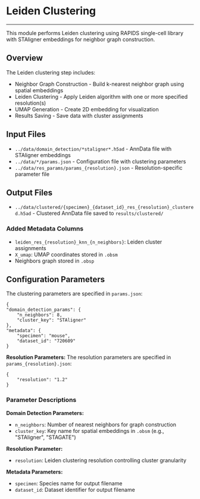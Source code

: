 # Leiden Clustering
---
This module performs Leiden clustering using RAPIDS single-cell library with STAligner embeddings for neighbor graph construction.

## Overview

The Leiden clustering step includes:

- Neighbor Graph Construction - Build k-nearest neighbor graph using spatial embeddings
- Leiden Clustering - Apply Leiden algorithm with one or more specified resolution(s)
- UMAP Generation - Create 2D embedding for visualization
- Results Saving - Save data with cluster assignments

## Input Files

- `../data/domain_detection/*staligner*.h5ad` - AnnData file with STAligner embeddings 
- `../data/*/params.json` - Configuration file with clustering parameters
- `../data/res_params/params_{resolution}.json` - Resolution-specific parameter file

## Output Files

- `../data/clustered/{specimen}_{dataset_id}_res_{resolution}_clustered.h5ad` - Clustered AnnData file saved to `results/clustered/`

### Added Metadata Columns

- `leiden_res_{resolution}_knn_{n_neighbors}`: Leiden cluster assignments
- `X_umap`: UMAP coordinates stored in `.obsm`
- Neighbors graph stored in `.obsp`

## Configuration Parameters

The clustering parameters are specified in `params.json`:

    {
    "domain_detection_params": {
        "n_neighbors": 8,
        "cluster_key": "STAligner"
    },
    "metadata": {
        "specimen": "mouse",
        "dataset_id": "720609"
    }

**Resolution Parameters:**
The resolution parameters are specified in `params_{resolution}.json`:

    {
        "resolution": "1.2"
    }

### Parameter Descriptions

**Domain Detection Parameters:**
- `n_neighbors`: Number of nearest neighbors for graph construction 
- `cluster_key`: Key name for spatial embeddings in `.obsm` (e.g., "STAligner", "STAGATE")

**Resolution Parameter:**
- `resolution`: Leiden clustering resolution controlling cluster granularity

**Metadata Parameters:**
- `specimen`: Species name for output filename
- `dataset_id`: Dataset identifier for output filename
